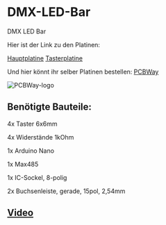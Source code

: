 # DMX-LED-Bar
DMX LED Bar

Hier ist der Link zu den Platinen:

[Hauptplatine](https://www.pcbway.com/project/shareproject/DMX_LED_Bar_1_abcb6a3c.html)
[Tasterplatine](https://www.pcbway.com/project/shareproject/DMX_LED_Bar_2_Nur_Taster_Teil_1_24365583.html)

Und hier könnt ihr selber Platinen bestellen: [PCBWay](https://www.pcbway.com/)

![PCBWay-logo](https://github.com/18-Sunil-18/DMX-LED-Bar/assets/70856050/bb180489-bf78-4b87-9770-177828271f65)


## Benötigte Bauteile:

4x Taster 6x6mm

4x Widerstände 1kOhm

1x Arduino Nano

1x Max485

1x IC-Sockel, 8-polig

2x Buchsenleiste, gerade, 15pol, 2,54mm

## [Video](https://youtu.be/DR7m4_L-1cg)
